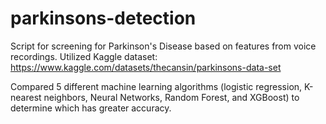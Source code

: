 # parkinsons-detection
Script for screening for Parkinson's Disease based on features from voice recordings. Utilized Kaggle dataset:
https://www.kaggle.com/datasets/thecansin/parkinsons-data-set

Compared 5 different machine learning algorithms (logistic regression, K-nearest neighbors, Neural Networks, Random Forest, and XGBoost) to determine which has greater accuracy.

